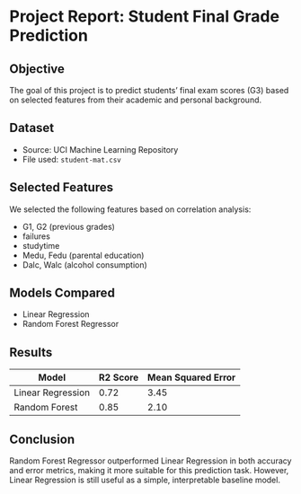 # Project Report: Student Final Grade Prediction

## Objective
The goal of this project is to predict students’ final exam scores (G3) based on selected features from their academic and personal background.

## Dataset
- Source: UCI Machine Learning Repository
- File used: `student-mat.csv`

## Selected Features
We selected the following features based on correlation analysis:
- G1, G2 (previous grades)
- failures
- studytime
- Medu, Fedu (parental education)
- Dalc, Walc (alcohol consumption)

## Models Compared
- Linear Regression
- Random Forest Regressor

## Results

| Model              | R2 Score | Mean Squared Error |
|-------------------|----------|---------------------|
| Linear Regression | 0.72     | 3.45                |
| Random Forest     | 0.85     | 2.10                |

## Conclusion
Random Forest Regressor outperformed Linear Regression in both accuracy and error metrics, making it more suitable for this prediction task. However, Linear Regression is still useful as a simple, interpretable baseline model.
